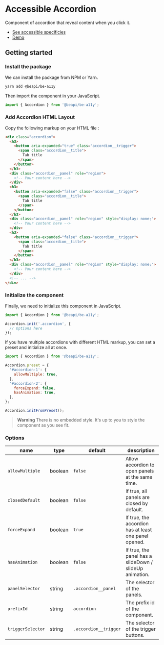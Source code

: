 # Accessible Accordion

Component of accordion that reveal content when you click it.

* [See accessible specificies](https://www.w3.org/TR/wai-aria-practices-1.1/examples/accordion/accordion.html)
* [Demo](https://codepen.io/beapi/full/eYRBJJb)

## Getting started

### Install the package

We can install the package from NPM or Yarn.
```bash
yarn add @beapi/be-a11y
```

Then import the component in your JavaScript.
```js
import { Accordion } from '@beapi/be-a11y';
```

### Add Accordion HTML Layout
Copy the following markup on your HTML file :

```html
<div class="accordion">
  <h3>
    <button aria-expanded="true" class="accordion__trigger">
      <span class="accordion__title">
        Tab title
      </span>
    </button>
  </h3>
  <div class="accordion__panel" role="region">
    <!-- Your content here -->
  </div>
  <h3>
    <button aria-expanded="false" class="accordion__trigger">
      <span class="accordion__title">
        Tab title
      </span>
    </button>
  </h3>
  <div class="accordion__panel" role="region" style="display: none;">
    <!-- Your content here -->
  </div>
  <h3>
    <button aria-expanded="false" class="accordion__trigger">
      <span class="accordion__title">
        Tab title
      </span>
    </button>
  </h3>
  <div class="accordion__panel" role="region" style="display: none;">
    <!-- Your content here -->
  </div>
  <!-- ... -->
</div>
```

### Initialize the component
Finally, we need to initialize this component in JavaScript.

```js
import { Accordion } from '@beapi/be-a11y';

Accordion.init('.accordion', {
  // Options here
});
```

If you have multiple accordions with different HTML markup, you can set a preset and initialize all at once.

```js
import { Accordion } from '@beapi/be-a11y';

Accordion.preset = {
  '#accordion-1': {
    allowMultiple: true,
  },
  '#accordion-2': {
    forceExpand: false,
    hasAnimation: true,
  },
};

Accordion.initFromPreset();
```

> **Warning**
> There is no embedded style. It's up to you to style the component as you see fit.

### Options

| name              | type    | default               | description                                             |
|-------------------|---------|-----------------------|---------------------------------------------------------|
| `allowMultiple`   | boolean | `false`               | Allow accordion to open panels at the same time.        |
| `closedDefault`   | boolean | `false`               | If true, all panels are closed by default.              |
| `forceExpand`     | boolean | `true`                | If true, the accordion has at least one panel opened.   |
| `hasAnimation`    | boolean | `false`               | If true, the panel has a slideDown / slideUp animation. |
| `panelSelector`   | string  | `.accordion__panel`   | The selector of the panels.                             |
| `prefixId`        | string  | `accordion`           | The prefix id of the component.                         |
| `triggerSelector` | string  | `.accordion__trigger` | The selector of the trigger buttons.                    |
